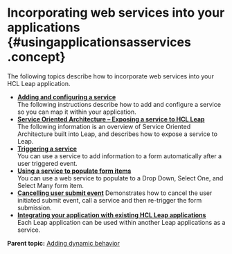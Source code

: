 # Incorporating web services into your applications {#usingapplicationsasservices .concept}

The following topics describe how to incorporate web services into your HCL Leap application.

-   **[Adding and configuring a service](cr_in_app_service.md)**  
The following instructions describe how to add and configure a service so you can map it within your application.
-   **[Service Oriented Architecture – Exposing a service to HCL Leap](cr_using_apps_exposing_service_to.md)**  
The following information is an overview of Service Oriented Architecture built into Leap, and describes how to expose a service to Leap.
-   **[Triggering a service](se_triggering_a_web_service_from_a_button.md)**  
You can use a service to add information to a form automatically after a user triggered event.
-   **[Using a service to populate form items](se_using_a_service_to_populate_a_drop_down.md)**  
You can use a web service to populate to a Drop Down, Select One, and Select Many form item.
-   **[Cancelling user submit event](se_cancel_submit-event.md)**
Demonstrates how to cancel the user initiated submit event, call a service and then re-trigger the form submission.
-   **[Integrating your application with existing HCL Leap applications](cr_using_other_apps_as_services.md)**  
Each Leap application can be used within another Leap applications as a service.

**Parent topic:** [Adding dynamic behavior](cr_adding_dynamic_behavior.md)

